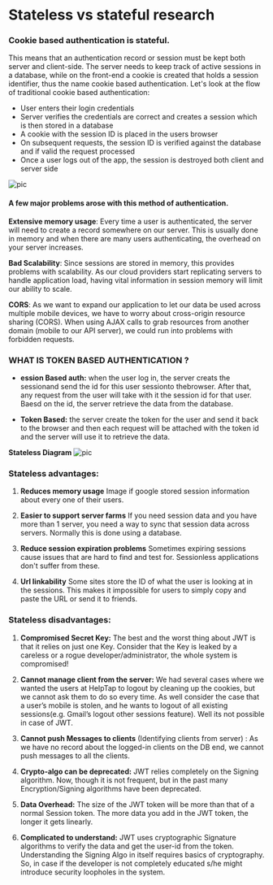 # Stateless vs stateful research

### Cookie based authentication is stateful.
 This means that an authentication record or session must be kept both server and client-side. The server needs to keep track of active sessions in a database, while on the front-end a cookie is created that holds a session identifier, thus the name cookie based authentication. Let's look at the flow of traditional cookie based authentication:

- User enters their login credentials
- Server verifies the credentials are correct and creates a session which is then stored in a database
- A cookie with the session ID is placed in the users browser
- On subsequent requests, the session ID is verified against the database and if valid the request processed
- Once a user logs out of the app, the session is destroyed both client and server side

![pic](http://robmclarty.com/system/pictures/sources/65/flow-cookie-session_large.jpg?1450223782)

#### A few major problems arose with this method of authentication.

**Extensive memory usage**: Every time a user is authenticated, the server will need to create a record somewhere on our server. This is usually done in memory and when there are many users authenticating, the overhead on your server increases.

**Bad Scalability**: Since sessions are stored in memory, this provides problems with scalability. As our cloud providers start replicating servers to handle application load, having vital information in session memory will limit our ability to scale.

**CORS**: As we want to expand our application to let our data be used across multiple mobile devices, we have to worry about cross-origin resource sharing (CORS). When using AJAX calls to grab resources from another domain (mobile to our API server), we could run into problems with forbidden requests.


### WHAT IS TOKEN BASED AUTHENTICATION ?

- **ession Based auth:** when the user log in, the server creats the sessionand send the id for this user sessionto thebrowser. After that, any request from the user will take with it the session id for that user.
Baesd on the id, the server retrieve the data from the database.


- **Token Based:** the server create the token for the user and send it back to the browser and then each request will be attached with the token id and the server will use it to retrieve the data.

**Stateless Diagram**
![pic](http://hamdiceylan.com/wp-content/uploads/2015/12/accessToken.png)


### Stateless advantages:
1. **Reduces memory usage** Image if google stored session information about every one of their users.

2. **Easier to support server farms** If you need session data and you have more than 1 server, you need a way to sync that session data across servers. Normally this is done using a database.

3. **Reduce session expiration problems** Sometimes expiring sessions cause issues that are hard to find and test for. Sessionless applications don't suffer from these.

4. **Url linkability** Some sites store the ID of what the user is looking at in the sessions. This makes it impossible for users to simply copy and paste the URL or send it to friends.

### Stateless disadvantages:
1. **Compromised Secret Key:** The best and the worst thing about JWT is that it relies on just one Key. Consider that the Key is leaked by a careless or a rogue developer/administrator, the whole system is compromised!

2. **Cannot manage client from the server:** We had several cases where we wanted the users at HelpTap to logout by cleaning up the cookies, but we cannot ask them to do so every time.
As well consider the case that a user’s mobile is stolen, and he wants to logout of all existing sessions(e.g. Gmail’s logout other sessions feature). Well its not possible in case of JWT.

3. **Cannot push Messages to clients** (Identifying clients from server) : As we have no record about the logged-in clients on the DB end, we cannot push messages to all the clients.

4. **Crypto-algo can be deprecated:** JWT relies completely on the Signing algorithm. Now, though it is not frequent, but in the past many Encryption/Signing algorithms have been deprecated.

5. **Data Overhead:** The size of the JWT token will be more than that of a normal Session token. The more data you add in the JWT token, the longer it gets linearly.

6. **Complicated to understand:** JWT uses cryptographic Signature algorithms to verify the data and get the user-id from the token. Understanding the Signing Algo in itself requires basics of cryptography. So, in case if the developer is not completely educated s/he might introduce security loopholes in the system.
